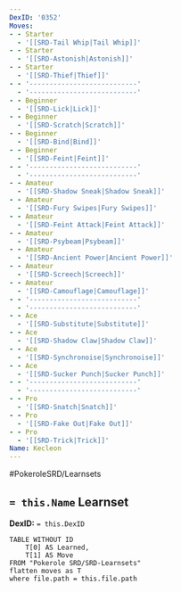 ```yaml
---
DexID: '0352'
Moves:
- - Starter
  - '[[SRD-Tail Whip|Tail Whip]]'
- - Starter
  - '[[SRD-Astonish|Astonish]]'
- - Starter
  - '[[SRD-Thief|Thief]]'
- - '---------------------------'
  - '---------------------------'
- - Beginner
  - '[[SRD-Lick|Lick]]'
- - Beginner
  - '[[SRD-Scratch|Scratch]]'
- - Beginner
  - '[[SRD-Bind|Bind]]'
- - Beginner
  - '[[SRD-Feint|Feint]]'
- - '---------------------------'
  - '---------------------------'
- - Amateur
  - '[[SRD-Shadow Sneak|Shadow Sneak]]'
- - Amateur
  - '[[SRD-Fury Swipes|Fury Swipes]]'
- - Amateur
  - '[[SRD-Feint Attack|Feint Attack]]'
- - Amateur
  - '[[SRD-Psybeam|Psybeam]]'
- - Amateur
  - '[[SRD-Ancient Power|Ancient Power]]'
- - Amateur
  - '[[SRD-Screech|Screech]]'
- - Amateur
  - '[[SRD-Camouflage|Camouflage]]'
- - '---------------------------'
  - '---------------------------'
- - Ace
  - '[[SRD-Substitute|Substitute]]'
- - Ace
  - '[[SRD-Shadow Claw|Shadow Claw]]'
- - Ace
  - '[[SRD-Synchronoise|Synchronoise]]'
- - Ace
  - '[[SRD-Sucker Punch|Sucker Punch]]'
- - '---------------------------'
  - '---------------------------'
- - Pro
  - '[[SRD-Snatch|Snatch]]'
- - Pro
  - '[[SRD-Fake Out|Fake Out]]'
- - Pro
  - '[[SRD-Trick|Trick]]'
Name: Kecleon
---
```


#PokeroleSRD/Learnsets

## `= this.Name` Learnset

**DexID:** `= this.DexID`

```dataview
TABLE WITHOUT ID
    T[0] AS Learned,
    T[1] AS Move
FROM "Pokerole SRD/SRD-Learnsets"
flatten moves as T
where file.path = this.file.path
```
